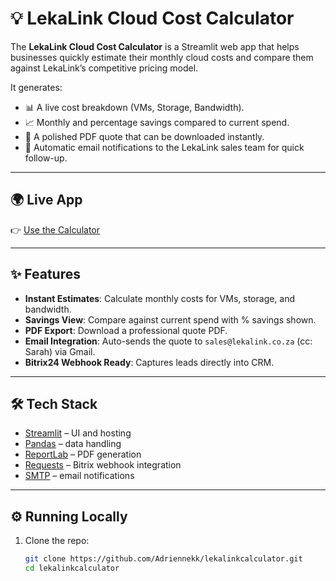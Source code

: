 # 💡 LekaLink Cloud Cost Calculator

The **LekaLink Cloud Cost Calculator** is a Streamlit web app that helps businesses quickly estimate their monthly cloud costs and compare them against LekaLink’s competitive pricing model.  

It generates:
- 📊 A live cost breakdown (VMs, Storage, Bandwidth).  
- 📈 Monthly and percentage savings compared to current spend.  
- 📑 A polished PDF quote that can be downloaded instantly.  
- 📧 Automatic email notifications to the LekaLink sales team for quick follow-up.  

---

## 🌍 Live App
👉 [Use the Calculator](https://lekalinkcalculator.streamlit.app)  

---

## ✨ Features
- **Instant Estimates**: Calculate monthly costs for VMs, storage, and bandwidth.  
- **Savings View**: Compare against current spend with % savings shown.  
- **PDF Export**: Download a professional quote PDF.  
- **Email Integration**: Auto-sends the quote to `sales@lekalink.co.za` (cc: Sarah) via Gmail.  
- **Bitrix24 Webhook Ready**: Captures leads directly into CRM.  

---

## 🛠️ Tech Stack
- [Streamlit](https://streamlit.io) – UI and hosting  
- [Pandas](https://pandas.pydata.org) – data handling  
- [ReportLab](https://www.reportlab.com) – PDF generation  
- [Requests](https://docs.python-requests.org) – Bitrix webhook integration  
- [SMTP](https://docs.python.org/3/library/smtplib.html) – email notifications  

---

## ⚙️ Running Locally

1. Clone the repo:
   ```bash
   git clone https://github.com/Adriennekk/lekalinkcalculator.git
   cd lekalinkcalculator


  
